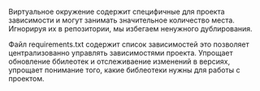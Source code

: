 Виртуальное окружение содержит специфичные для проекта зависимости и могут занимать значительное количество места. Игнорируя их в репозитории, мы избегаем ненужного дублирования. 

Файл requirements.txt содержит список зависимостей это позволяет централизованно управлять зависимостями проекта. Упрощает обновление ббилеотек и отслеживаение изменений в версиях, упрощает понимание того, какие библеотеки нужны для работы с проектом.
